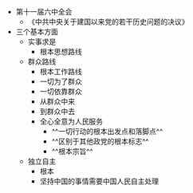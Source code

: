 - 第十一届六中全会
	- 《中共中央关于建国以来党的若干历史问题的决议》
- 三个基本方面
	- 实事求是
		- 根本思想路线
	- 群众路线
		- 根本工作路线
		- 一切为了群众
		- 一切依靠群众
		- 从群众中来
		- 到群众中去
		- 全心全意为人民服务
			- ^^一切行动的根本出发点和落脚点^^
			- ^^区别于其他政党的根本标志^^
			- ^^根本宗旨^^
	- 独立自主
		- 根本
		- 坚持中国的事情需要中国人民自主处理
